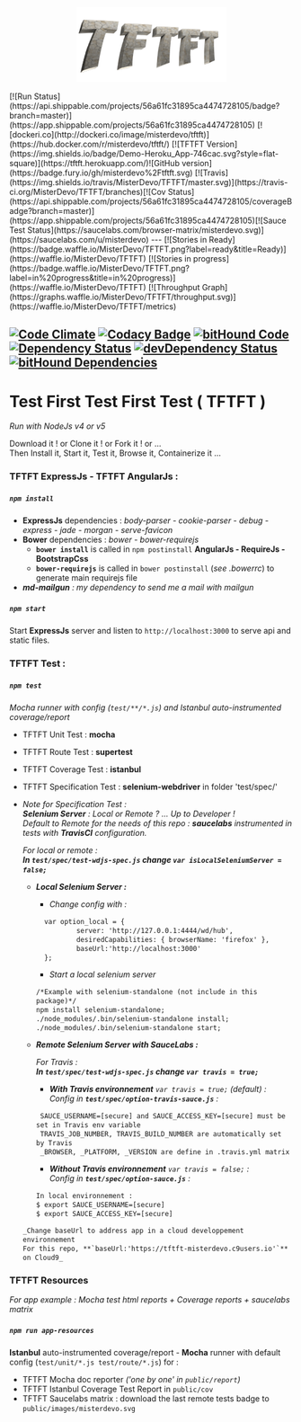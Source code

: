 <p align="center">
 <a href="https://tftft.herokuapp.com" >
  <img alt="TFTFT" src="https://raw.githubusercontent.com/MisterDevo/TFTFT/master/public/images/logo.png">
 </a>
</p>
[![Run Status](https://api.shippable.com/projects/56a61fc31895ca4474728105/badge?branch=master)](https://app.shippable.com/projects/56a61fc31895ca4474728105) [![dockeri.co](http://dockeri.co/image/misterdevo/tftft)](https://hub.docker.com/r/misterdevo/tftft/)
[![TFTFT Version](https://img.shields.io/badge/Demo-Heroku_App-746cac.svg?style=flat-square)](https://tftft.herokuapp.com/)![GitHub version](https://badge.fury.io/gh/misterdevo%2Ftftft.svg)  [![Travis](https://img.shields.io/travis/MisterDevo/TFTFT/master.svg)](https://travis-ci.org/MisterDevo/TFTFT/branches)[![Cov Status](https://api.shippable.com/projects/56a61fc31895ca4474728105/coverageBadge?branch=master)](https://app.shippable.com/projects/56a61fc31895ca4474728105)[![Sauce Test Status](https://saucelabs.com/browser-matrix/misterdevo.svg)](https://saucelabs.com/u/misterdevo)
---
[![Stories in Ready](https://badge.waffle.io/MisterDevo/TFTFT.png?label=ready&title=Ready)](https://waffle.io/MisterDevo/TFTFT) [![Stories in progress](https://badge.waffle.io/MisterDevo/TFTFT.png?label=in%20progress&title=in%20progress)](https://waffle.io/MisterDevo/TFTFT)  
[![Throughput Graph](https://graphs.waffle.io/MisterDevo/TFTFT/throughput.svg)](https://waffle.io/MisterDevo/TFTFT/metrics)  

[![Code Climate](https://codeclimate.com/github/MisterDevo/TFTFT/badges/gpa.svg)](https://codeclimate.com/github/MisterDevo/TFTFT) [![Codacy Badge](https://api.codacy.com/project/badge/grade/a5046941e5224dba9984a773d32f82bd)](https://www.codacy.com/app/mister-devo/TFTFT) [![bitHound Code](https://www.bithound.io/github/MisterDevo/TFTFT/badges/code.svg)](https://www.bithound.io/github/MisterDevo/TFTFT)
[![Dependency Status](https://img.shields.io/david/misterdevo/TFTFT.svg)](https://david-dm.org/misterdevo/TFTFT)  [![devDependency Status](http://img.shields.io/david/dev/misterdevo/TFTFT.svg)](http://david-dm.org/misterdevo/tftft#info=devDependencies) [![bitHound Dependencies](https://www.bithound.io/github/MisterDevo/TFTFT/badges/dependencies.svg)](https://www.bithound.io/github/MisterDevo/TFTFT/master/dependencies/npm)
---

# Test First Test First Test ( TFTFT )  

_Run with NodeJs v4 or v5_  

Download it ! or Clone it ! or Fork it ! or ...  
Then Install it, Start it, Test it, Browse it, Containerize it ...

### TFTFT ExpressJs - TFTFT AngularJs :

##### `npm install`  
* **ExpressJs** dependencies : _body-parser - cookie-parser - debug - express - jade - morgan - serve-favicon_
* **Bower** dependencies : _bower - bower-requirejs_
  * **`bower install`** is called in `npm postinstall`  **AngularJs - RequireJs - BootstrapCss**
  * **`bower-requirejs`** is called in `bower postinstall` (_see .bowerrc_) to generate main requirejs file
* _**md-mailgun** : my dependency to send me a mail with mailgun_

##### `npm start`
Start **ExpressJs** server and listen to `http://localhost:3000` to serve api and static files.

### TFTFT Test :

##### `npm test`  
_Mocha runner with config (`test/**/*.js`) and Istanbul auto-instrumented coverage/report_
* TFTFT Unit Test : **mocha**
* TFTFT Route Test : **supertest**
* TFTFT Coverage Test : **istanbul**
* TFTFT Specification Test : **selenium-webdriver**  in folder 'test/spec/'  
* _Note for Specification Test :  
  **Selenium Server** : Local or Remote ? ... Up to Developer !  
  Default to Remote for the needs of this repo : **saucelabs** instrumented in tests with **TravisCI** configuration._  


  _For local or remote :  
  **In `test/spec/test-wdjs-spec.js` change `var isLocalSeleniumServer = false;`**_
     * _**Local Selenium Server :**_  
       * _Change config with :_  
       ```
         var option_local = {
                 server: 'http://127.0.0.1:4444/wd/hub',
                 desiredCapabilities: { browserName: 'firefox' },
                 baseUrl:'http://localhost:3000'
         };
       ```

       * _Start a local selenium server_  

        ```
        /*Example with selenium-standalone (not include in this package)*/
        npm install selenium-standalone;
        ./node_modules/.bin/selenium-standalone install;
        ./node_modules/.bin/selenium-standalone start;
        ```  
     * _**Remote Selenium Server with SauceLabs :**_  

       _For Travis :  
       **In `test/spec/test-wdjs-spec.js` change `var travis = true;`**_

       * _**With Travis environnement** `var travis = true;` (default) :_  
        _Config in **`test/spec/option-travis-sauce.js`** :_  
       ```
        SAUCE_USERNAME=[secure] and SAUCE_ACCESS_KEY=[secure] must be set in Travis env variable
        TRAVIS_JOB_NUMBER, TRAVIS_BUILD_NUMBER are automatically set by Travis
        _BROWSER, _PLATFORM, _VERSION are define in .travis.yml matrix
        ```

       * _**Without Travis environnement** `var travis = false;` :_   
       _Config in **`test/spec/option-sauce.js`** :_
        ```
        In local environnement :
        $ export SAUCE_USERNAME=[secure]
        $ export SAUCE_ACCESS_KEY=[secure]
        ```

      _Change baseUrl to address app in a cloud developpement environnement  
      For this repo, **`baseUrl:'https://tftft-misterdevo.c9users.io'`** on Cloud9_  

### TFTFT Resources

_For app example  : Mocha test html reports + Coverage reports + saucelabs matrix_

##### `npm run app-resources`  

**Istanbul** auto-instrumented coverage/report - **Mocha** runner with default config (`test/unit/*.js test/route/*.js`) for :
* TFTFT Mocha doc reporter  _('one by one' in `public/report`)_
* TFTFT Istanbul Coverage Test Report in `public/cov`
* TFTFT Saucelabs matrix : download the last remote tests badge to `public/images/misterdevo.svg`
